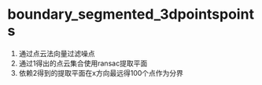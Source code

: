 # boundary_segmented_3dpointspoints
1. 通过点云法向量过滤噪点
2. 通过1得出的点云集合使用ransac提取平面
3. 依赖2得到的提取平面在x方向最远得100个点作为分界
